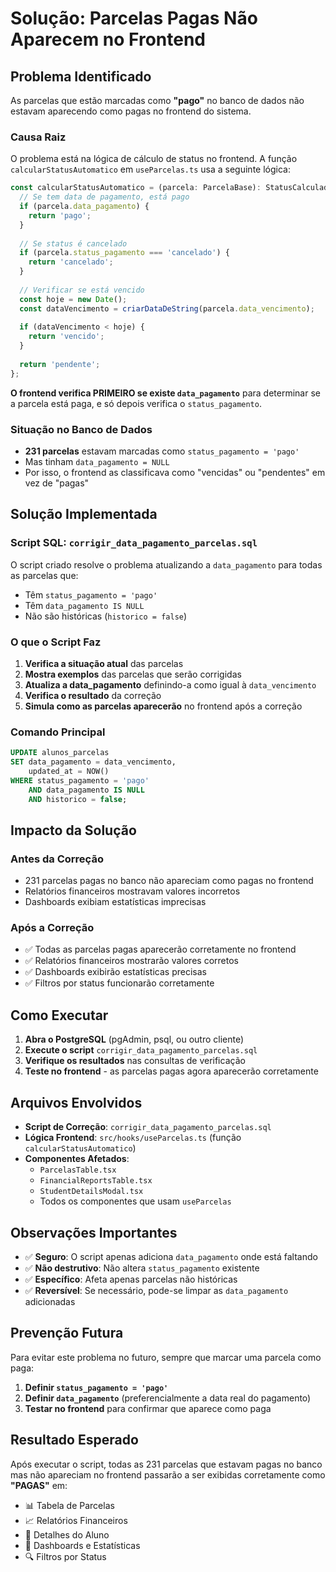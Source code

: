 # Solução: Parcelas Pagas Não Aparecem no Frontend

## Problema Identificado

As parcelas que estão marcadas como **"pago"** no banco de dados não estavam aparecendo como pagas no frontend do sistema.

### Causa Raiz

O problema está na lógica de cálculo de status no frontend. A função `calcularStatusAutomatico` em `useParcelas.ts` usa a seguinte lógica:

```typescript
const calcularStatusAutomatico = (parcela: ParcelaBase): StatusCalculado => {
  // Se tem data de pagamento, está pago
  if (parcela.data_pagamento) {
    return 'pago';
  }
  
  // Se status é cancelado
  if (parcela.status_pagamento === 'cancelado') {
    return 'cancelado';
  }
  
  // Verificar se está vencido
  const hoje = new Date();
  const dataVencimento = criarDataDeString(parcela.data_vencimento);
  
  if (dataVencimento < hoje) {
    return 'vencido';
  }
  
  return 'pendente';
};
```

**O frontend verifica PRIMEIRO se existe `data_pagamento`** para determinar se a parcela está paga, e só depois verifica o `status_pagamento`.

### Situação no Banco de Dados

- **231 parcelas** estavam marcadas como `status_pagamento = 'pago'`
- Mas tinham `data_pagamento = NULL`
- Por isso, o frontend as classificava como "vencidas" ou "pendentes" em vez de "pagas"

## Solução Implementada

### Script SQL: `corrigir_data_pagamento_parcelas.sql`

O script criado resolve o problema atualizando a `data_pagamento` para todas as parcelas que:
- Têm `status_pagamento = 'pago'`
- Têm `data_pagamento IS NULL`
- Não são históricas (`historico = false`)

### O que o Script Faz

1. **Verifica a situação atual** das parcelas
2. **Mostra exemplos** das parcelas que serão corrigidas
3. **Atualiza a data_pagamento** definindo-a como igual à `data_vencimento`
4. **Verifica o resultado** da correção
5. **Simula como as parcelas aparecerão** no frontend após a correção

### Comando Principal

```sql
UPDATE alunos_parcelas 
SET data_pagamento = data_vencimento,
    updated_at = NOW()
WHERE status_pagamento = 'pago' 
    AND data_pagamento IS NULL
    AND historico = false;
```

## Impacto da Solução

### Antes da Correção
- 231 parcelas pagas no banco não apareciam como pagas no frontend
- Relatórios financeiros mostravam valores incorretos
- Dashboards exibiam estatísticas imprecisas

### Após a Correção
- ✅ Todas as parcelas pagas aparecerão corretamente no frontend
- ✅ Relatórios financeiros mostrarão valores corretos
- ✅ Dashboards exibirão estatísticas precisas
- ✅ Filtros por status funcionarão corretamente

## Como Executar

1. **Abra o PostgreSQL** (pgAdmin, psql, ou outro cliente)
2. **Execute o script** `corrigir_data_pagamento_parcelas.sql`
3. **Verifique os resultados** nas consultas de verificação
4. **Teste no frontend** - as parcelas pagas agora aparecerão corretamente

## Arquivos Envolvidos

- **Script de Correção**: `corrigir_data_pagamento_parcelas.sql`
- **Lógica Frontend**: `src/hooks/useParcelas.ts` (função `calcularStatusAutomatico`)
- **Componentes Afetados**: 
  - `ParcelasTable.tsx`
  - `FinancialReportsTable.tsx`
  - `StudentDetailsModal.tsx`
  - Todos os componentes que usam `useParcelas`

## Observações Importantes

- ✅ **Seguro**: O script apenas adiciona `data_pagamento` onde está faltando
- ✅ **Não destrutivo**: Não altera `status_pagamento` existente
- ✅ **Específico**: Afeta apenas parcelas não históricas
- ✅ **Reversível**: Se necessário, pode-se limpar as `data_pagamento` adicionadas

## Prevenção Futura

Para evitar este problema no futuro, sempre que marcar uma parcela como paga:

1. **Definir `status_pagamento = 'pago'`**
2. **Definir `data_pagamento`** (preferencialmente a data real do pagamento)
3. **Testar no frontend** para confirmar que aparece como paga

## Resultado Esperado

Após executar o script, todas as 231 parcelas que estavam pagas no banco mas não apareciam no frontend passarão a ser exibidas corretamente como **"PAGAS"** em:

- 📊 Tabela de Parcelas
- 📈 Relatórios Financeiros  
- 👤 Detalhes do Aluno
- 🎯 Dashboards e Estatísticas
- 🔍 Filtros por Status